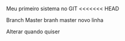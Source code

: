 Meu primeiro sistema no GIT
<<<<<<< HEAD

Branch Master
branh master
novo linha 

Alterar quando quiser
